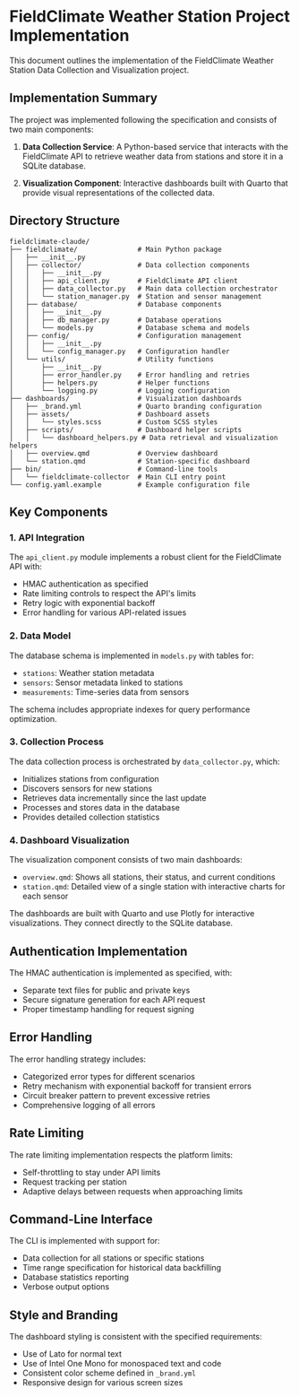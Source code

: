 # FieldClimate Weather Station Project Implementation

This document outlines the implementation of the FieldClimate Weather Station Data Collection and Visualization project.

## Implementation Summary

The project was implemented following the specification and consists of two main components:

1. **Data Collection Service**: A Python-based service that interacts with the FieldClimate API to retrieve weather data from stations and store it in a SQLite database.

2. **Visualization Component**: Interactive dashboards built with Quarto that provide visual representations of the collected data.

## Directory Structure

```
fieldclimate-claude/
├── fieldclimate/               # Main Python package
│   ├── __init__.py
│   ├── collector/              # Data collection components
│   │   ├── __init__.py
│   │   ├── api_client.py       # FieldClimate API client
│   │   ├── data_collector.py   # Main data collection orchestrator
│   │   └── station_manager.py  # Station and sensor management
│   ├── database/               # Database components
│   │   ├── __init__.py
│   │   ├── db_manager.py       # Database operations
│   │   └── models.py           # Database schema and models
│   ├── config/                 # Configuration management
│   │   ├── __init__.py
│   │   └── config_manager.py   # Configuration handler
│   └── utils/                  # Utility functions
│       ├── __init__.py
│       ├── error_handler.py    # Error handling and retries
│       ├── helpers.py          # Helper functions
│       └── logging.py          # Logging configuration
├── dashboards/                 # Visualization dashboards
│   ├── _brand.yml              # Quarto branding configuration
│   ├── assets/                 # Dashboard assets
│   │   └── styles.scss         # Custom SCSS styles
│   ├── scripts/                # Dashboard helper scripts
│   │   └── dashboard_helpers.py # Data retrieval and visualization helpers
│   ├── overview.qmd            # Overview dashboard
│   └── station.qmd             # Station-specific dashboard
├── bin/                        # Command-line tools
│   └── fieldclimate-collector  # Main CLI entry point
└── config.yaml.example         # Example configuration file
```

## Key Components

### 1. API Integration

The `api_client.py` module implements a robust client for the FieldClimate API with:

- HMAC authentication as specified
- Rate limiting controls to respect the API's limits
- Retry logic with exponential backoff
- Error handling for various API-related issues

### 2. Data Model

The database schema is implemented in `models.py` with tables for:

- `stations`: Weather station metadata
- `sensors`: Sensor metadata linked to stations
- `measurements`: Time-series data from sensors

The schema includes appropriate indexes for query performance optimization.

### 3. Collection Process

The data collection process is orchestrated by `data_collector.py`, which:

- Initializes stations from configuration
- Discovers sensors for new stations
- Retrieves data incrementally since the last update
- Processes and stores data in the database
- Provides detailed collection statistics

### 4. Dashboard Visualization

The visualization component consists of two main dashboards:

- `overview.qmd`: Shows all stations, their status, and current conditions
- `station.qmd`: Detailed view of a single station with interactive charts for each sensor

The dashboards are built with Quarto and use Plotly for interactive visualizations. They connect directly to the SQLite database.

## Authentication Implementation

The HMAC authentication is implemented as specified, with:

- Separate text files for public and private keys
- Secure signature generation for each API request
- Proper timestamp handling for request signing

## Error Handling

The error handling strategy includes:

- Categorized error types for different scenarios
- Retry mechanism with exponential backoff for transient errors
- Circuit breaker pattern to prevent excessive retries
- Comprehensive logging of all errors

## Rate Limiting

The rate limiting implementation respects the platform limits:

- Self-throttling to stay under API limits
- Request tracking per station
- Adaptive delays between requests when approaching limits

## Command-Line Interface

The CLI is implemented with support for:

- Data collection for all stations or specific stations
- Time range specification for historical data backfilling
- Database statistics reporting
- Verbose output options

## Style and Branding

The dashboard styling is consistent with the specified requirements:

- Use of Lato for normal text
- Use of Intel One Mono for monospaced text and code
- Consistent color scheme defined in `_brand.yml`
- Responsive design for various screen sizes